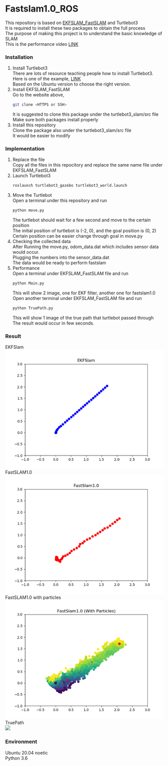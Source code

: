 # Fastslam1.0_ROS
This repository is based on [EKFSLAM_FastSLAM](https://github.com/ogzkhrmn/EKFSLAM_FastSLAM) and Turtlebot3  
It is required to install these two packages to obtain the full process  
The purpose of making this project is to understand the basic knowledge of SLAM  
This is the performance video [LINK](https://youtu.be/YK5cioHHD5E)
### Installation
1. Install Turtlebot3  
   There are lots of resource teaching people how to install Turtlebot3.    
   Here is one of the example, [LINK](https://automaticaddison.com/how-to-launch-the-turtlebot3-simulation-with-ros/)  
   Based on the Ubuntu version to choose the right version.
2. Install EKFSLAM_FastSLAM  
   Go to the website above,   
   ```bash
   git clone <HTTPS or SSH>
   ```
   It is suggested to clone this package under the turtlebot3_slam/src file  
   Make sure both packages install properly  
3. Install this repository  
   Clone the package also under the turtlebot3_slam/src file  
   It would be easier to modify  
### Implementation
1. Replace the file  
   Copy all the files in this repocitory and replace the same name file under EKFSLAM_FastSLAM  
2. Launch Turtlebot3  
   ```bash
   roslaunch turtlebot3_gazebo turtlebot3_world.launch
   ```
3. Move the Turtlebot  
   Open a terminal under this repository and run  
   ```bash 
   python move.py
   ```
   The turtlebot should wait for a few second and move to the certain position  
   The initial position of turtlebot is (-2, 0), and the goal position is (0, 2)  
   Certain position can be easier change through goal in move.py  
4. Checking the collected data  
   After Running the move.py, odom_data.dat which includes sensor data would occur.   
   Plugging the numbers into the sensor_data.dat   
   The data would be ready to perform fastslam   
5. Performance  
   Open a terminal under EKFSLAM_FastSLAM file and run  
   ```bash
   python Main.py
   ```
   This will show 2 image, one for EKF filter, another one for fastslam1.0  
   Open another terminal under EKFSLAM_FastSLAM file and run  
   ```bash
   python TruePath.py
   ```  
   This will show 1 image of the true path that turtlebot passed through  
   The result would occur in few seconds.  
### Result
   EKFSlam  
   ![](<image/ekf.png>)    
   FastSLAM1.0   
   ![](<image/fastslam.png>)
   FastSLAM1.0 with particles  
   ![](<image/fastslamp.png>)  
   TruePath  
   ![](<image/truepath>)  
### Environment  
   Ubuntu 20.04 noetic  
   Python 3.6
   
